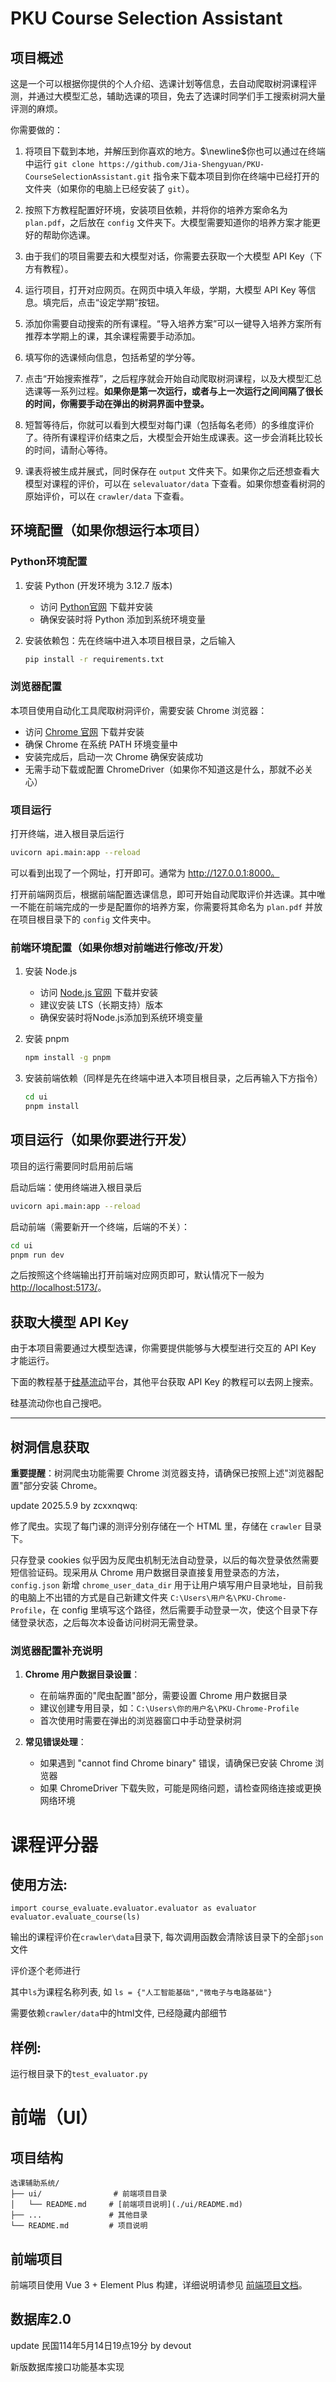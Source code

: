 # PKU Course Selection Assistant

## 项目概述

这是一个可以根据你提供的个人介绍、选课计划等信息，去自动爬取树洞课程评测，并通过大模型汇总，辅助选课的项目，免去了选课时同学们手工搜索树洞大量评测的麻烦。

你需要做的：

1. 将项目下载到本地，并解压到你喜欢的地方。$\newline$你也可以通过在终端中运行 `git clone https://github.com/Jia-Shengyuan/PKU-CourseSelectionAssistant.git` 指令来下载本项目到你在终端中已经打开的文件夹（如果你的电脑上已经安装了 `git`）。

2. 按照下方教程配置好环境，安装项目依赖，并将你的培养方案命名为 `plan.pdf`，之后放在 `config` 文件夹下。大模型需要知道你的培养方案才能更好的帮助你选课。

3. 由于我们的项目需要去和大模型对话，你需要去获取一个大模型 API Key（下方有教程）。

4. 运行项目，打开对应网页。在网页中填入年级，学期，大模型 API Key 等信息。填完后，点击“设定学期”按钮。

5. 添加你需要自动搜索的所有课程。“导入培养方案”可以一键导入培养方案所有推荐本学期上的课，其余课程需要手动添加。

6. 填写你的选课倾向信息，包括希望的学分等。

7. 点击“开始搜索推荐”，之后程序就会开始自动爬取树洞课程，以及大模型汇总选课等一系列过程。**如果你是第一次运行，或者与上一次运行之间间隔了很长的时间，你需要手动在弹出的树洞界面中登录。**

8. 短暂等待后，你就可以看到大模型对每门课（包括每名老师）的多维度评价了。待所有课程评价结束之后，大模型会开始生成课表。这一步会消耗比较长的时间，请耐心等待。

9. 课表将被生成并展式，同时保存在 `output` 文件夹下。如果你之后还想查看大模型对课程的评价，可以在 `selevaluator/data` 下查看。如果你想查看树洞的原始评价，可以在 `crawler/data` 下查看。

## 环境配置（如果你想运行本项目）

### Python环境配置
1. 安装 Python (开发环境为 3.12.7 版本)
   - 访问 [Python官网](https://www.python.org/) 下载并安装
   - 确保安装时将 Python 添加到系统环境变量

2. 安装依赖包：先在终端中进入本项目根目录，之后输入
   ```bash
   pip install -r requirements.txt
   ```

### 浏览器配置
本项目使用自动化工具爬取树洞评价，需要安装 Chrome 浏览器：
   - 访问 [Chrome 官网](https://www.google.com/chrome/) 下载并安装
   - 确保 Chrome 在系统 PATH 环境变量中
   - 安装完成后，启动一次 Chrome 确保安装成功
   - 无需手动下载或配置 ChromeDriver（如果你不知道这是什么，那就不必关心）

### 项目运行

打开终端，进入根目录后运行
```bash
uvicorn api.main:app --reload
```
可以看到出现了一个网址，打开即可。通常为 http://127.0.0.1:8000。

打开前端网页后，根据前端配置选课信息，即可开始自动爬取评价并选课。其中唯一不能在前端完成的一步是配置你的培养方案，你需要将其命名为 `plan.pdf` 并放在项目根目录下的 `config` 文件夹中。

### 前端环境配置（如果你想对前端进行修改/开发）
1. 安装 Node.js
   - 访问 [Node.js 官网](https://nodejs.org/) 下载并安装
   - 建议安装 LTS（长期支持）版本
   - 确保安装时将Node.js添加到系统环境变量

2. 安装 pnpm
   ```bash
   npm install -g pnpm
   ```

3. 安装前端依赖（同样是先在终端中进入本项目根目录，之后再输入下方指令）
   ```bash
   cd ui
   pnpm install
   ```

## 项目运行（如果你要进行开发）

项目的运行需要同时启用前后端

启动后端：使用终端进入根目录后
```bash
uvicorn api.main:app --reload
```

启动前端（需要新开一个终端，后端的不关）：
```bash
cd ui
pnpm run dev
```

之后按照这个终端输出打开前端对应网页即可，默认情况下一般为 [http://localhost:5173/](http://localhost:5173/)。



## 获取大模型 API Key

由于本项目需要通过大模型选课，你需要提供能够与大模型进行交互的 API Key 才能运行。

下面的教程基于[硅基流动](https://siliconflow.cn/)平台，其他平台获取 API Key 的教程可以去网上搜索。

硅基流动你也自己搜吧。

-------

## 树洞信息获取

**重要提醒**：树洞爬虫功能需要 Chrome 浏览器支持，请确保已按照上述"浏览器配置"部分安装 Chrome。

update 2025.5.9 by zcxxnqwq:

修了爬虫。实现了每门课的测评分别存储在一个 HTML 里，存储在 `crawler` 目录下。

只存登录 cookies 似乎因为反爬虫机制无法自动登录，以后的每次登录依然需要短信验证码。现采用从 Chrome 用户数据目录直接复用登录态的方法，`config.json` 新增 `chrome_user_data_dir` 用于让用户填写用户目录地址，目前我的电脑上不出错的方式是自己新建文件夹 `C:\Users\用户名\PKU-Chrome-Profile`，在 config 里填写这个路径，然后需要手动登录一次，使这个目录下存储登录状态，之后每次本设备访问树洞无需登录。

### 浏览器配置补充说明

1. **Chrome 用户数据目录设置**：
   - 在前端界面的"爬虫配置"部分，需要设置 Chrome 用户数据目录
   - 建议创建专用目录，如：`C:\Users\你的用户名\PKU-Chrome-Profile`
   - 首次使用时需要在弹出的浏览器窗口中手动登录树洞

2. **常见错误处理**：
   - 如果遇到 "cannot find Chrome binary" 错误，请确保已安装 Chrome 浏览器
   - 如果 ChromeDriver 下载失败，可能是网络问题，请检查网络连接或更换网络环境

# 课程评分器

## 使用方法:
`import course_evaluate.evaluator.evaluator as evaluator` 
`evaluator.evaluate_course(ls)`

输出的课程评价在`crawler\data`目录下, 每次调用函数会清除该目录下的全部`json`文件

评价逐个老师进行

其中`ls`为课程名称列表, 如 `ls = {"人工智能基础","微电子与电路基础"}`

需要依赖`crawler/data`中的html文件, 已经隐藏内部细节
## 样例:
运行根目录下的`test_evaluator.py`


# 前端（UI）

## 项目结构
```
选课辅助系统/
├── ui/                # 前端项目目录
│   └── README.md     # [前端项目说明](./ui/README.md)
├── ...               # 其他目录
└── README.md         # 项目说明
```

## 前端项目
前端项目使用 Vue 3 + Element Plus 构建，详细说明请参见 [前端项目文档](./ui/README.md)。

## 数据库2.0

update 民国114年5月14日19点19分 by devout

新版数据库接口功能基本实现